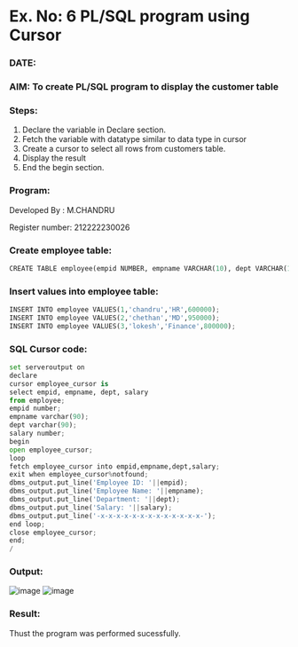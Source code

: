 # Ex. No: 6 PL/SQL program using Cursor 
### DATE: 
### AIM: To create PL/SQL program to display the customer table 

### Steps:
1. Declare the variable  in Declare section.
2. Fetch the variable with datatype similar to data type in cursor 
3. Create a cursor to select all rows from customers table.
4. Display the result 
5. End the begin section.

### Program:

Developed By : M.CHANDRU

Register number: 212222230026
### Create employee table:
```python
CREATE TABLE employee(empid NUMBER, empname VARCHAR(10), dept VARCHAR(10), salary NUMBER);
```
### Insert values into employee table:
```python
INSERT INTO employee VALUES(1,'chandru','HR',600000);
INSERT INTO employee VALUES(2,'chethan','MD',950000);
INSERT INTO employee VALUES(3,'lokesh','Finance',800000);
```
### SQL Cursor code:
```python
set serveroutput on
declare
cursor employee_cursor is
select empid, empname, dept, salary
from employee;
empid number;
empname varchar(90);
dept varchar(90);
salary number;
begin
open employee_cursor;
loop
fetch employee_cursor into empid,empname,dept,salary;
exit when employee_cursor%notfound;
dbms_output.put_line('Employee ID: '||empid);
dbms_output.put_line('Employee Name: '||empname);
dbms_output.put_line('Department: '||dept);
dbms_output.put_line('Salary: '||salary);
dbms_output.put_line('-x-x-x-x-x-x-x-x-x-x-x-x-x-');
end loop;
close employee_cursor;
end;
/
```
### Output:
![image](https://github.com/chandrumathiyazhagan/DBMS/assets/119393023/667887bc-4a7e-4ed1-bcb8-2542cf9ce756)
![image](https://github.com/chandrumathiyazhagan/DBMS/assets/119393023/231eeed6-ed25-40c8-8356-5c9497e03a4a)

### Result:
Thust the program was performed sucessfully.
